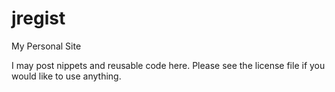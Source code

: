 jregist
=======

My Personal Site

I may post nippets and reusable code here. Please see the license file if you would like to use anything. 
